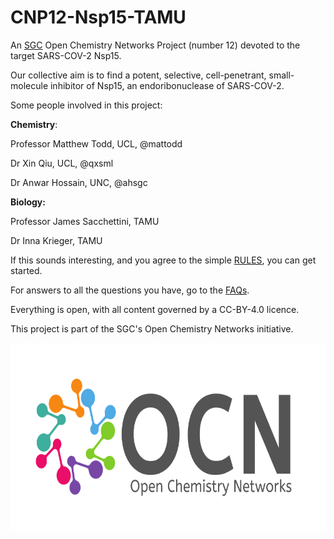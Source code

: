 # CNP12-Nsp15-TAMU
An [SGC]((https://www.thesgc.org/)) Open Chemistry Networks Project (number 12) devoted to the target SARS-COV-2 Nsp15. 

Our collective aim is to find a potent, selective, cell-penetrant, small-molecule inhibitor of Nsp15, an endoribonuclease of SARS-COV-2.


Some people involved in this project:

**Chemistry**: 

Professor Matthew Todd, UCL, @mattodd

Dr Xin Qiu, UCL, @qxsml

Dr Anwar Hossain, UNC, @ahsgc

**Biology:**

Professor James Sacchettini, TAMU

Dr Inna Krieger, TAMU

If this sounds interesting, and you agree to the simple [RULES](https://www.thesgc.org/sgc-open-chemistry-networks/terms-of-use), you can get started.

For answers to all the questions you have, go to the [FAQs](https://www.thesgc.org/sgc-open-chemistry-networks/faq).

Everything is open, with all content governed by a CC-BY-4.0 licence.

This project is part of the SGC's Open Chemistry Networks initiative.

<a href="url"><img src="https://github.com/StructuralGenomicsConsortium/Chemistry_TechOps_HowTo/blob/main/Open%20Chemistry%20Networks%20Logos/OCN_Logo_Final_smban.png?raw=true" align="centre" height="300" ></a>
